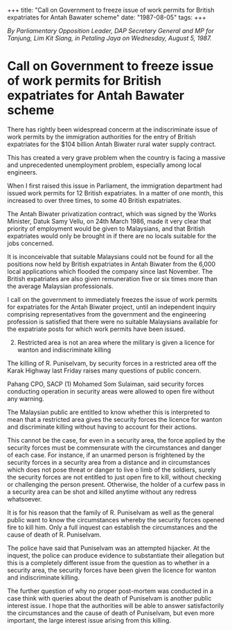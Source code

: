 +++ 
title: "Call on Government to freeze issue of work permits for British expatriates for Antah Bawater scheme"
date: "1987-08-05"
tags:
+++

_By Parliamentary Opposition Leader, DAP Secretary General and MP for Tanjung, Lim Kit Siang, in Petaling Jaya on Wednesday, August 5, 1987._

# Call on Government to freeze issue of work permits for British expatriates for Antah Bawater scheme

There has rightly been widespread concerm at the indiscriminate issue of work permits by the immigration authorities for the entry of British expatriates for the $104 billion Antah Biwater rural water supply contract.</u>

This has created a very grave problem when the country is facing a massive and unprecedented unemployment problem, especially among local engineers.

When I first raised this issue in Parliament, the immigration department had issued work permits for 12 British expatriates. In a matter of one month, this increased to over three times, to some 40 British expatriates.

The Antah Biwater privatization contract, which was signed by the Works Minister, Datuk Samy Vellu, on 24th March 1986, made it very clear that priority of employment would be given to Malaysians, and that British expatriates would only be brought in if there are no locals suitable for the jobs concerned.

It is inconceivable that suitable Malaysians could not be found for all the positions now held by British expatriates in Antah Biwater from the 6,000 local applications which flooded the company since last November. The British expatriates are also given remuneration five or six times more than the average Malaysian professionals.

I call on the government to immediately freezes the issue of work permits for expatriates for the Antah Biwater project, until an independent inquiry comprising representatives from the government and the engineering profession is satisfied that there were no suitable Malaysians available for the expatriate posts for which work permits have been issued.

2. Restricted area is not an area where the military is given a licence for wanton and indiscriminate killing

The killing of R. Puniselvam, by security forces in a restricted area off the Karak Highway last Friday raises many questions of public concern.

Pahang CPO, SACP (1) Mohamed Som Sulaiman, said security forces conducting operation in security areas were allowed to open fire without any warning.

The Malaysian public are entitled to know whether this is interpreted to mean that a restricted area gives the security forces the licence for wanton and discriminate killing without having to account for their actions.

This cannot be the case, for even in a security area, the force applied by the security forces must be commensurate with the circumstances and danger of each case. For instance, if an unarmed person is frightened by the security forces in a security area from a distance and in circumstances which does not pose threat or danger to live o limb of the soldiers, surely the security forces are not entitled to just open fire to kill, without checking or challenging the person present. Otherwise, the holder of a curfew pass in a security area can be shot and killed anytime without any redress whatsoever.

It is for his reason that the family of R. Puniselvam as well as the general public want to know the circumstances whereby the security forces opened fire to kill him. Only a full inquest can establish the circumstances and the cause of death of R. Puniselvam.

The police have said that Puniselvam was an attempted hijacker. At the inquest, the police can produce evidence to substantiate their allegation but this is a completely different issue from the question as to whether in a security area, the security forces have been given the licence for wanton and indiscriminate killing.

The further question of why no proper post-mortem was conducted in a case think with queries about the death of Puniselvam is another public interest issue. I hope that the authorities will be able to answer satisfactorily the circumstances and the cause of death of Puniselvam, but even more important, the large interest issue arising from this killing.
 
